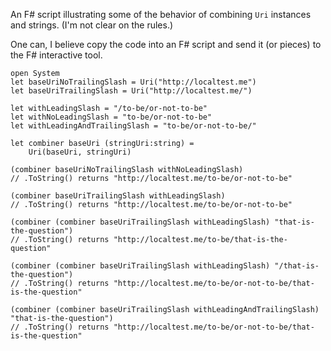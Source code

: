 An F# script illustrating some of the behavior of combining `Uri` instances and strings. (I'm not clear on the rules.)

One can, I believe copy the code into an F# script and send it (or pieces) to the F# interactive tool.

```
open System
let baseUriNoTrailingSlash = Uri("http://localtest.me")
let baseUriTrailingSlash = Uri("http://localtest.me/")

let withLeadingSlash = "/to-be/or-not-to-be"
let withNoLeadingSlash = "to-be/or-not-to-be"
let withLeadingAndTrailingSlash = "to-be/or-not-to-be/"

let combiner baseUri (stringUri:string) =
    Uri(baseUri, stringUri)
    
(combiner baseUriNoTrailingSlash withNoLeadingSlash)
// .ToString() returns "http://localtest.me/to-be/or-not-to-be"

(combiner baseUriTrailingSlash withLeadingSlash)
// .ToString() returns "http://localtest.me/to-be/or-not-to-be"

(combiner (combiner baseUriTrailingSlash withLeadingSlash) "that-is-the-question")
// .ToString() returns "http://localtest.me/to-be/that-is-the-question"

(combiner (combiner baseUriTrailingSlash withLeadingSlash) "/that-is-the-question")
// .ToString() returns "http://localtest.me/to-be/or-not-to-be/that-is-the-question"

(combiner (combiner baseUriTrailingSlash withLeadingAndTrailingSlash) "that-is-the-question")
// .ToString() returns "http://localtest.me/to-be/or-not-to-be/that-is-the-question"
```